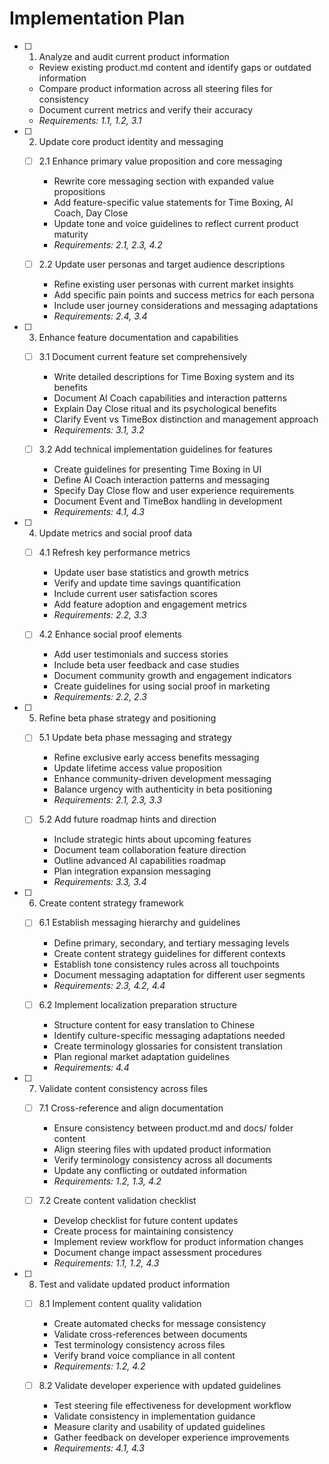 # Implementation Plan

- [ ] 1. Analyze and audit current product information
  - Review existing product.md content and identify gaps or outdated information
  - Compare product information across all steering files for consistency
  - Document current metrics and verify their accuracy
  - _Requirements: 1.1, 1.2, 3.1_

- [ ] 2. Update core product identity and messaging
  - [ ] 2.1 Enhance primary value proposition and core messaging
    - Rewrite core messaging section with expanded value propositions
    - Add feature-specific value statements for Time Boxing, AI Coach, Day Close
    - Update tone and voice guidelines to reflect current product maturity
    - _Requirements: 2.1, 2.3, 4.2_

  - [ ] 2.2 Update user personas and target audience descriptions
    - Refine existing user personas with current market insights
    - Add specific pain points and success metrics for each persona
    - Include user journey considerations and messaging adaptations
    - _Requirements: 2.4, 3.4_

- [ ] 3. Enhance feature documentation and capabilities
  - [ ] 3.1 Document current feature set comprehensively
    - Write detailed descriptions for Time Boxing system and its benefits
    - Document AI Coach capabilities and interaction patterns
    - Explain Day Close ritual and its psychological benefits
    - Clarify Event vs TimeBox distinction and management approach
    - _Requirements: 3.1, 3.2_

  - [ ] 3.2 Add technical implementation guidelines for features
    - Create guidelines for presenting Time Boxing in UI
    - Define AI Coach interaction patterns and messaging
    - Specify Day Close flow and user experience requirements
    - Document Event and TimeBox handling in development
    - _Requirements: 4.1, 4.3_

- [ ] 4. Update metrics and social proof data
  - [ ] 4.1 Refresh key performance metrics
    - Update user base statistics and growth metrics
    - Verify and update time savings quantification
    - Include current user satisfaction scores
    - Add feature adoption and engagement metrics
    - _Requirements: 2.2, 3.3_

  - [ ] 4.2 Enhance social proof elements
    - Add user testimonials and success stories
    - Include beta user feedback and case studies
    - Document community growth and engagement indicators
    - Create guidelines for using social proof in marketing
    - _Requirements: 2.2, 2.3_

- [ ] 5. Refine beta phase strategy and positioning
  - [ ] 5.1 Update beta phase messaging and strategy
    - Refine exclusive early access benefits messaging
    - Update lifetime access value proposition
    - Enhance community-driven development messaging
    - Balance urgency with authenticity in beta positioning
    - _Requirements: 2.1, 2.3, 3.3_

  - [ ] 5.2 Add future roadmap hints and direction
    - Include strategic hints about upcoming features
    - Document team collaboration feature direction
    - Outline advanced AI capabilities roadmap
    - Plan integration expansion messaging
    - _Requirements: 3.3, 3.4_

- [ ] 6. Create content strategy framework
  - [ ] 6.1 Establish messaging hierarchy and guidelines
    - Define primary, secondary, and tertiary messaging levels
    - Create content strategy guidelines for different contexts
    - Establish tone consistency rules across all touchpoints
    - Document messaging adaptation for different user segments
    - _Requirements: 2.3, 4.2, 4.4_

  - [ ] 6.2 Implement localization preparation structure
    - Structure content for easy translation to Chinese
    - Identify culture-specific messaging adaptations needed
    - Create terminology glossaries for consistent translation
    - Plan regional market adaptation guidelines
    - _Requirements: 4.4_

- [ ] 7. Validate content consistency across files
  - [ ] 7.1 Cross-reference and align documentation
    - Ensure consistency between product.md and docs/ folder content
    - Align steering files with updated product information
    - Verify terminology consistency across all documents
    - Update any conflicting or outdated information
    - _Requirements: 1.2, 1.3, 4.2_

  - [ ] 7.2 Create content validation checklist
    - Develop checklist for future content updates
    - Create process for maintaining consistency
    - Implement review workflow for product information changes
    - Document change impact assessment procedures
    - _Requirements: 1.1, 1.2, 4.3_

- [ ] 8. Test and validate updated product information
  - [ ] 8.1 Implement content quality validation
    - Create automated checks for message consistency
    - Validate cross-references between documents
    - Test terminology consistency across files
    - Verify brand voice compliance in all content
    - _Requirements: 1.2, 4.2_

  - [ ] 8.2 Validate developer experience with updated guidelines
    - Test steering file effectiveness for development workflow
    - Validate consistency in implementation guidance
    - Measure clarity and usability of updated guidelines
    - Gather feedback on developer experience improvements
    - _Requirements: 4.1, 4.3_

